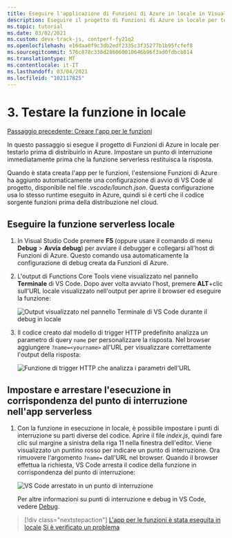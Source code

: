 ```yaml
---
title: Eseguire l'applicazione di Funzioni di Azure in locale in Visual Studio Code
description: Eseguire il progetto di Funzioni di Azure in locale per testarlo prima della distribuzione in Azure. Impostare un punto di interruzione immediatamente prima che la funzione serverless restituisca la risposta.
ms.topic: tutorial
ms.date: 03/02/2021
ms.custom: devx-track-js, contperf-fy21q2
ms.openlocfilehash: e16daa0f9c3db2edf2335c3f35277b1b95fcfef8
ms.sourcegitcommit: 576c878c338d286060010646b96f3ad0fdbcb814
ms.translationtype: MT
ms.contentlocale: it-IT
ms.lasthandoff: 03/04/2021
ms.locfileid: "102117825"
---
```

# <a name="3-test-the-function-locally"></a>3. Testare la funzione in locale

[Passaggio precedente: Creare l'app per le funzioni](tutorial-vscode-serverless-node-create-local.md)

In questo passaggio si esegue il progetto di Funzioni di Azure in locale per testarlo prima di distribuirlo in Azure. Impostare un punto di interruzione immediatamente prima che la funzione serverless restituisca la risposta.

Quando è stata creata l'app per le funzioni, l'estensione Funzioni di Azure ha aggiunto automaticamente una configurazione di avvio di VS Code al progetto, disponibile nel file *.vscode/launch.json*. Questa configurazione usa lo stesso runtime eseguito in Azure, quindi si è certi che il codice sorgente funzioni prima della distribuzione nel cloud.

## <a name="run-the-local-serverless-function"></a>Eseguire la funzione serverless locale

1. In Visual Studio Code premere **F5** (oppure usare il comando di menu **Debug** > **Avvia debug**) per avviare il debugger e collegarsi all'host di Funzioni di Azure. Questo comando usa automaticamente la configurazione di debug creata da Funzioni di Azure.

1. L'output di Functions Core Tools viene visualizzato nel pannello **Terminale** di VS Code. Dopo aver volta avviato l'host, premere **ALT**+clic sull'URL locale visualizzato nell'output per aprire il browser ed eseguire la funzione:

    ![Output visualizzato nel pannello Terminale di VS Code durante il debug in locale](../media/functions-extension/local-test-output.png)

1. Il codice creato dal modello di trigger HTTP predefinito analizza un parametro di query `name` per personalizzare la risposta. Nel browser aggiungere `?name=<yourname>` all'URL per visualizzare correttamente l'output della risposta:

    ![Funzione di trigger HTTP che analizza i parametri dell'URL](../media/functions-extension/local-test-browser.png)

## <a name="set-and-stop-at-break-point-in-serverless-app"></a>Impostare e arrestare l'esecuzione in corrispondenza del punto di interruzione nell'app serverless

1. Con la funzione in esecuzione in locale, è possibile impostare i punti di interruzione su parti diverse del codice. Aprire il file *index.js*, quindi fare clic sul margine a sinistra della riga 11 nella finestra dell'editor. Viene visualizzato un puntino rosso per indicare un punto di interruzione. Ora rimuovere l'argomento `?name=` dall'URL nel browser. Quando il browser effettua la richiesta, VS Code arresta il codice della funzione in corrispondenza del punto di interruzione:

    ![VS Code arrestato in un punto di interruzione](../media/functions-extension/debugging-breakpoint.png)

    Per altre informazioni su punti di interruzione e debug in VS Code, vedere [Debug](https://code.visualstudio.com/docs/editor/debugging).

> [!div class="nextstepaction"]
> [L'app per le funzioni è stata eseguita in locale](tutorial-vscode-serverless-node-deploy-hosting.md) [Si è verificato un problema](https://www.research.net/r/PWZWZ52?tutorial=node-deployment-azurefunctions&step=run-app)

